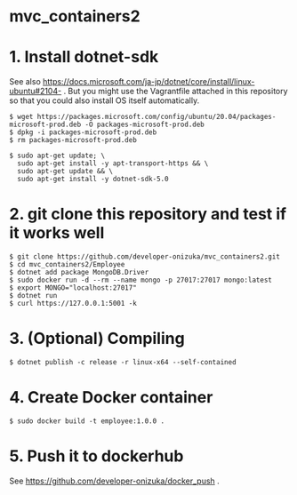 # mvc_containers2

# 1. Install dotnet-sdk
See also https://docs.microsoft.com/ja-jp/dotnet/core/install/linux-ubuntu#2104- .
But you might use the Vagrantfile attached in this repository so that you could also install OS itself automatically.
```
$ wget https://packages.microsoft.com/config/ubuntu/20.04/packages-microsoft-prod.deb -O packages-microsoft-prod.deb
$ dpkg -i packages-microsoft-prod.deb
$ rm packages-microsoft-prod.deb

$ sudo apt-get update; \
  sudo apt-get install -y apt-transport-https && \
  sudo apt-get update && \
  sudo apt-get install -y dotnet-sdk-5.0
```

# 2. git clone this repository and test if it works well
```
$ git clone https://github.com/developer-onizuka/mvc_containers2.git
$ cd mvc_containers2/Employee
$ dotnet add package MongoDB.Driver
$ sudo docker run -d --rm --name mongo -p 27017:27017 mongo:latest
$ export MONGO="localhost:27017"
$ dotnet run
$ curl https://127.0.0.1:5001 -k
```

# 3. (Optional) Compiling
```
$ dotnet publish -c release -r linux-x64 --self-contained
```

# 4. Create Docker container
```
$ sudo docker build -t employee:1.0.0 .
```

# 5. Push it to dockerhub
See https://github.com/developer-onizuka/docker_push .

